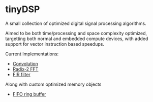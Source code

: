 # tinyDSP
 A small collection of optimized digital signal processing algorithms.

 Aimed to be both time/processing and space complexity optimized, targetting
 both normal and embedded compute devices, with added support for vector instruction based
 speedups.

Current Implementations:

* [Convolution](src/libconv/)
* [Radix-2 FFT](src/libfft/)
* [FIR filter](src/libfilter/)

Along with custom optimized memory objects
* [FIFO ring buffer](src/libmem/fifo/fifo.h)
